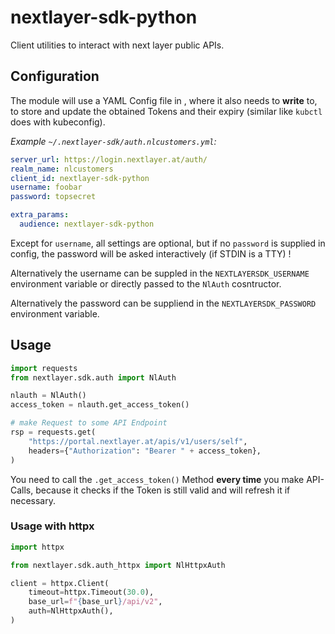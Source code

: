 # nextlayer-sdk-python

Client utilities to interact with next layer public APIs.

## Configuration

The module will use a YAML Config file in , where it also needs to **write** to, to store
and update the obtained Tokens and their expiry (similar like `kubctl` does with kubeconfig).

_Example `~/.nextlayer-sdk/auth.nlcustomers.yml`:_

```yaml
server_url: https://login.nextlayer.at/auth/
realm_name: nlcustomers
client_id: nextlayer-sdk-python
username: foobar
password: topsecret

extra_params:
  audience: nextlayer-sdk-python

```

Except for `username`, all settings are optional, but if no `password` is
supplied in config, the password will be asked interactively (if STDIN is a TTY) !

Alternatively the username can be suppled in the `NEXTLAYERSDK_USERNAME` environment
variable or directly passed to the `NlAuth` cosntructor.

Alternatively the password can be suppliend in the `NEXTLAYERSDK_PASSWORD` environment
variable.

## Usage

```python
import requests
from nextlayer.sdk.auth import NlAuth

nlauth = NlAuth()
access_token = nlauth.get_access_token()

# make Request to some API Endpoint
rsp = requests.get(
    "https://portal.nextlayer.at/apis/v1/users/self",
    headers={"Authorization": "Bearer " + access_token},
)
```

You need to call the `.get_access_token()` Method **every time** you make API-Calls,
because it checks if the Token is still valid and will refresh it if necessary.

### Usage with httpx

```python
import httpx

from nextlayer.sdk.auth_httpx import NlHttpxAuth

client = httpx.Client(
    timeout=httpx.Timeout(30.0),
    base_url=f"{base_url}/api/v2",
    auth=NlHttpxAuth(),
)
```
